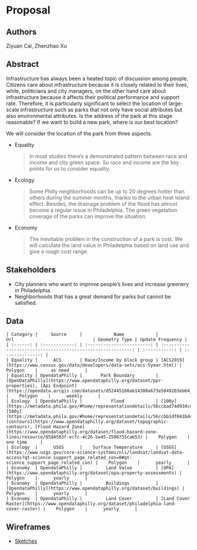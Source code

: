 # Proposal

## Authors

Ziyuan Cai, Zhenzhao Xu

## Abstract

Infrastructure has always been a heated topic of discussion among people. Citizens care about infrastructure because it is closely related to their lives, while, politicians and city managers, on the other hand care about infrastructure because it affects their political performance and support rate. Therefore, it is particularly significant to select the location of large-scale infrastructure such as parks that not only have social attributes but also environmental attributes. Is the address of the park at this stage reasonable? If we want to build a new park, where is our best location?

We will consider the location of the park from three aspects.
* Equality

    > In most studies there’s a demonstrated pattern between race and income and city green space. So race and income are the key points for us to consider equality.
        
* Ecology

    > Some Philly neighborhoods can be up to 20 degrees hotter than others during the summer months, thanks to the urban heat island effect. Besides, the drainage problem of the flood has almost become a regular issue in Philadelphia. The green vegetation coverage of the parks can improve the situation.

* Economy

    > The inevitable problem in the construction of a park is cost. We will calculate the land value in Philadelphia based on land use and give a rough cost range.

## Stakeholders

* City planners who want to improve people’s lives and increase greenery in Philadelphia.
* Neighborhoods that has a great demand for parks but cannot be satisfied.

## Data

    | Category |     Source     |            Name            |                             Url                              | Geometry Type | Update Frequency |
    | :------: | :------------: | :------------------------: | :----------------------------------------------------------: | :-----------: | :--------------: |
    | Equality |      ACS       | Race/Income by block group | [ACS2019](https://www.census.gov/data/developers/data-sets/acs-5year.html) |    Polygon    |     as need      |
    | Equality | OpendataPhilly |       Park Boundary        | [OpenDataPhilly](https://www.opendataphilly.org/dataset/ppr-properties), [Api Endpoint](https://opendata.arcgis.com/datasets/d52445160ab14380a673e5849203eb64_0.geojson) |    Polygon    |      weekly      |
    | Ecology  | OpendataPhilly |           Flood            | [100y](https://metadata.phila.gov/#home/representationdetails/56ccbad74d934cea1ef05c20/), [500y](https://metadata.phila.gov/#home/representationdetails/56ccbb1df041bd4d03549350/), [contours](https://www.opendataphilly.org/dataset/topographic-contours), [Flood Hazard Zone](https://www.opendataphilly.org/dataset/flood-hazard-zone-lines/resource/85d4503f-ecfc-4c26-ba45-2506755cab53) |    Polygon    |     one time     |
    | Ecology  |      USGS      |    Surface Temperature     | [USGS](https://www.usgs.gov/core-science-systems/nli/landsat/landsat-data-access?qt-science_support_page_related_con=0#qt-science_support_page_related_con) |    Polygon    |      yearly      |
    | Economy  | OpendataPhilly |         Land Value         | [OPA](https://www.opendataphilly.org/dataset/opa-property-assessments) |    Polygon    |      yearly      |
    | Economy  | OpendataPhilly |         Buildings          | [OpendataPhilly](https://www.opendataphilly.org/dataset/buildings) |    Polygon    |      yearly      |
    | Economy  | OpendataPhilly |         Land Cover         | [Land Cover Raster](https://www.opendataphilly.org/dataset/philadelphia-land-cover-raster) |    Polygon    |      yearly      |

## Wireframes 

* [Sketches](https://docs.google.com/presentation/d/1Y0M4FNZb5tpQm4QnBYiDKPy0F1HD9FtDx_t1gVQYYJY/edit#slide=id.g10178e42f57_0_16)

